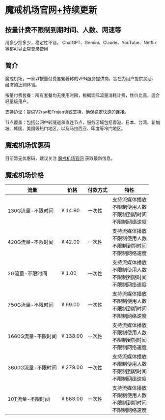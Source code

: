 # [魔戒机场官网+持续更新](https://mojie.app/register?aff=DZ3zqKF1)

## 按量计费不限制到期时间、人数、网速等

用多少扣多少，稳定性不错。 ChatGPT、Gemini、Claude、YouTube、Netflix 等都可以正常登录使用

## 简介

魔戒机场，一家以按量付费套餐著称的VPN服务提供商，旨在为用户提供灵活、经济的上网体验。

按量付费套餐：所有套餐均无使用时限，根据实际流量消耗计费，性价比高，适合轻量级用户。

支持协议：提供V2ray和Trojan协议支持，确保稳定快速的连接。

节点覆盖：包括公网中转隧道和直连节点，服务区域包括香港、日本、台湾、新加坡、韩国、美国等热门地区，以及马拉西亚、印度等冷门地区。


## 魔戒机场优惠码

目前暂无优惠码，建议关注 [魔戒机场官网](https://mojie.app/register?aff=DZ3zqKF1) 获取最新信息。


## 魔戒机场价格

| 流量        | 价格    | 付款方式 | 特性                     |
|-----------|-------|------|------------------------|
| 130G流量-不限时间 | ¥ 14.90 | 一次性  | 支持流媒体播放<br>不限制使用人数<br>不限制到期时间<br>不限制网络速度 |
| 420G流量-不限时间 | ¥ 42.00 | 一次性  | 支持流媒体播放<br>不限制使用人数<br>不限制到期时间<br>不限制网络速度 |
| 2G流量-不限时间   | ¥ 1.00  | 一次性  | 支持流媒体播放<br>不限制使用人数<br>不限制到期时间<br>不限制网络速度  |
| 750G流量-不限时间 | ¥ 69.00 | 一次性  | 支持流媒体播放<br>不限制使用人数<br>不限制到期时间<br>不限制网络速度 |
| 1660G流量-不限时间| ¥ 138.00| 一次性  | 支持流媒体播放<br>不限制使用人数<br>不限制到期时间<br>不限制网络速度 |
| 3600G流量-不限时间| ¥ 279.00| 一次性  | 支持流媒体播放<br>不限制使用人数<br>不限制到期时间<br>不限制网络速度 |
| 10T流量-不限时间  | ¥ 688.00| 一次性  | 支持流媒体播放<br>不限制使用人数<br>不限制到期时间<br>不限制网络速度  |
